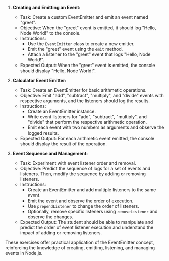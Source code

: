 1. **Creating and Emitting an Event:**
   - Task: Create a custom EventEmitter and emit an event named "greet".
   - Objective: When the "greet" event is emitted, it should log "Hello, Node World!" to the console.
   - Instructions:
     - Use the `EventEmitter` class to create a new emitter.
     - Emit the "greet" event using the `emit` method.
     - Attach a listener to the "greet" event that logs "Hello, Node World!".
   - Expected Output: When the "greet" event is emitted, the console should display "Hello, Node World!".

2. **Calculator Event Emitter:**
   - Task: Create an EventEmitter for basic arithmetic operations.
   - Objective: Emit "add", "subtract", "multiply", and "divide" events with respective arguments, and the listeners should log the results.
   - Instructions:
     - Create an EventEmitter instance.
     - Write event listeners for "add", "subtract", "multiply", and "divide" that perform the respective arithmetic operation.
     - Emit each event with two numbers as arguments and observe the logged results.
   - Expected Output: For each arithmetic event emitted, the console should display the result of the operation.

3. **Event Sequence and Management:**
   - Task: Experiment with event listener order and removal.
   - Objective: Predict the sequence of logs for a set of events and listeners. Then, modify the sequence by adding or removing listeners.
   - Instructions:
     - Create an EventEmitter and add multiple listeners to the same event.
     - Emit the event and observe the order of execution.
     - Use `prependListener` to change the order of listeners.
     - Optionally, remove specific listeners using `removeListener` and observe the changes.
   - Expected Output: The student should be able to manipulate and predict the order of event listener execution and understand the impact of adding or removing listeners.

These exercises offer practical application of the EventEmitter concept, reinforcing the knowledge of creating, emitting, listening, and managing events in Node.js.